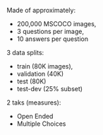 Made of approximately:
- 200,000 MSCOCO images,
- 3 questions per image,
- 10 answers per question

3 data splits:
- train (80K images),
- validation (40K)
- test (80K)
- test-dev (25% subset)

2 taks (measures):
- Open Ended
- Multiple Choices
